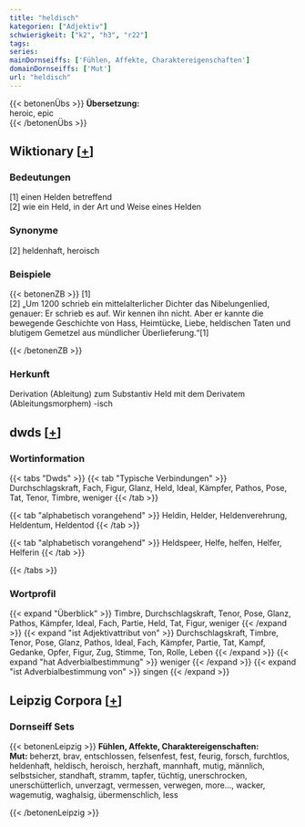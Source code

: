 ```yaml
---
title: "heldisch"
kategorien: ["Adjektiv"]
schwierigkeit: ["k2", "h3", "r22"]
tags:
series:
mainDornseiffs: ['Fühlen, Affekte, Charaktereigenschaften']
domainDornseiffs: ['Mut']
url: "heldisch"
---
```


{{< betonenÜbs >}}
**Übersetzung:**  
heroic, epic  
{{< /betonenÜbs >}}

## Wiktionary [[+](https://de.wiktionary.org/wiki/heldisch)]

### Bedeutungen
[1] einen Helden betreffend  
[2] wie ein Held, in der Art und Weise eines Helden  

### Synonyme
[2] heldenhaft, heroisch  

### Beispiele
{{< betonenZB >}}
[1]  
[2] „Um 1200 schrieb ein mittelalterlicher Dichter das Nibelungenlied, genauer: Er schrieb es auf. Wir kennen ihn nicht. Aber er kannte die bewegende Geschichte von Hass, Heimtücke, Liebe, heldischen Taten und blutigem Gemetzel aus mündlicher Überlieferung.“[1]  

{{< /betonenZB >}}
### Herkunft
Derivation (Ableitung) zum Substantiv Held mit dem Derivatem (Ableitungsmorphem) -isch  



## dwds [[+](https://www.dwds.de/wb/heldisch)]

### Wortinformation
{{< tabs "Dwds" >}}
{{< tab "Typische Verbindungen" >}}
Durchschlagskraft, Fach, Figur, Glanz, Held, Ideal, Kämpfer, Pathos, Pose, Tat, Tenor, Timbre, weniger
{{< /tab >}}

{{< tab "alphabetisch vorangehend" >}}
Heldin, Helder, Heldenverehrung, Heldentum, Heldentod
{{< /tab >}}

{{< tab "alphabetisch vorangehend" >}}
Heldspeer, Helfe, helfen, Helfer, Helferin
{{< /tab >}}

{{< /tabs >}}

### Wortprofil
{{< expand "Überblick" >}} Timbre, Durchschlagskraft, Tenor, Pose, Glanz, Pathos, Kämpfer, Ideal, Fach, Partie, Held, Tat, Figur, weniger {{< /expand >}}
{{< expand "ist Adjektivattribut von" >}} Durchschlagskraft, Timbre, Tenor, Pose, Glanz, Pathos, Ideal, Fach, Kämpfer, Partie, Tat, Kampf, Gedanke, Opfer, Figur, Zug, Stimme, Ton, Rolle, Leben {{< /expand >}}
{{< expand "hat Adverbialbestimmung" >}} weniger {{< /expand >}}
{{< expand "ist Adverbialbestimmung von" >}} singen {{< /expand >}}

## Leipzig Corpora [[+](https://corpora.uni-leipzig.de/en/res?word=heldisch&corpusId=deu_newscrawl-public_2018)]

### Dornseiff Sets
{{< betonenLeipzig >}}
**Fühlen, Affekte, Charaktereigenschaften:**  
**Mut:** beherzt, brav, entschlossen, felsenfest, fest, feurig, forsch, furchtlos, heldenhaft, heldisch, heroisch, herzhaft, mannhaft, mutig, männlich, selbstsicher, standhaft, stramm, tapfer, tüchtig, unerschrocken, unerschütterlich, unverzagt, vermessen, verwegen, more..., wacker, wagemutig, waghalsig, übermenschlich, less  

{{< /betonenLeipzig >}}

